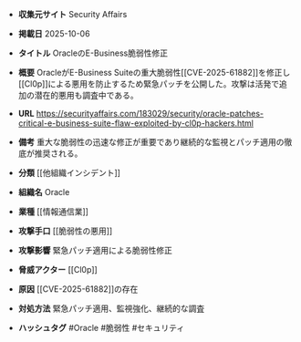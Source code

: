 - **収集元サイト**
Security Affairs

- **掲載日**
2025-10-06

- **タイトル**
OracleのE-Business脆弱性修正

- **概要**
OracleがE-Business Suiteの重大脆弱性[[CVE-2025-61882]]を修正し[[Cl0p]]による悪用を防止するため緊急パッチを公開した。攻撃は活発で追加の潜在的悪用も調査中である。

- **URL**
https://securityaffairs.com/183029/security/oracle-patches-critical-e-business-suite-flaw-exploited-by-cl0p-hackers.html

- **備考**
重大な脆弱性の迅速な修正が重要であり継続的な監視とパッチ適用の徹底が推奨される。

- **分類**
[[他組織インシデント]]

- **組織名**
Oracle

- **業種**
[[情報通信業]]

- **攻撃手口**
[[脆弱性の悪用]]

- **攻撃影響**
緊急パッチ適用による脆弱性修正

- **脅威アクター**
[[Cl0p]]

- **原因**
[[CVE-2025-61882]]の存在

- **対処方法**
緊急パッチ適用、監視強化、継続的な調査

- **ハッシュタグ**
#Oracle #脆弱性 #セキュリティ

